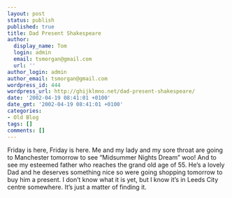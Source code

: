 ```yaml
---
layout: post
status: publish
published: true
title: Dad Present Shakespeare
author:
  display_name: Tom
  login: admin
  email: tsmorgan@gmail.com
  url: ''
author_login: admin
author_email: tsmorgan@gmail.com
wordpress_id: 444
wordpress_url: http://ghijklmno.net/dad-present-shakespeare/
date: '2002-04-19 08:41:01 +0100'
date_gmt: '2002-04-19 08:41:01 +0100'
categories:
- Old Blog
tags: []
comments: []
---
```

<!-- more -->

<p>Friday is here, Friday is here. Me and my lady and my sore throat are going to Manchester tomorrow to see &#8220;Midsummer Nights Dream&#8221; woo! And to see my esteemed father who reaches the grand old age of 55. He&#8217;s a lovely Dad and he deserves something nice so were going shopping tomorrow to buy him a present. I don&#8217;t know what it is yet, but I know it&#8217;s in Leeds City centre somewhere. It&#8217;s just a matter of finding it.</p>

